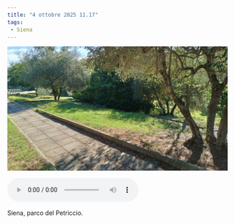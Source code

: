 ```yaml
---
title: "4 ottobre 2025 11.17"
tags:
 - Siena
---
```


![](images/20251004111746.jpeg)


<audio controls>
  <source src="/audio/2025-10-04-11.17.59.mp3" type="audio/mpeg">
  Il tuo browser non supporta l'audio HTML5.
</audio>



Siena, parco del Petriccio.
